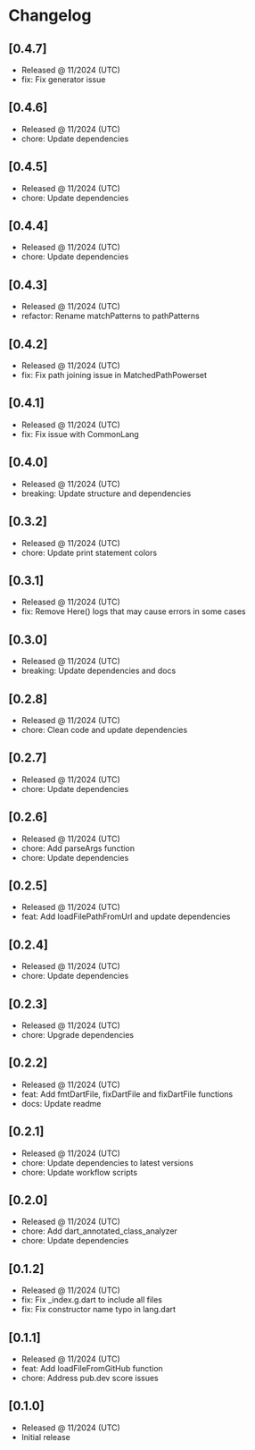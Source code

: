 # Changelog

## [0.4.7]

- Released @ 11/2024 (UTC)
- fix: Fix generator issue

## [0.4.6]

- Released @ 11/2024 (UTC)
- chore: Update dependencies

## [0.4.5]

- Released @ 11/2024 (UTC)
- chore: Update dependencies

## [0.4.4]

- Released @ 11/2024 (UTC)
- chore: Update dependencies

## [0.4.3]

- Released @ 11/2024 (UTC)
- refactor: Rename matchPatterns to pathPatterns

## [0.4.2]

- Released @ 11/2024 (UTC)
- fix: Fix path joining issue in MatchedPathPowerset

## [0.4.1]

- Released @ 11/2024 (UTC)
- fix: Fix issue with CommonLang

## [0.4.0]

- Released @ 11/2024 (UTC)
- breaking: Update structure and dependencies

## [0.3.2]

- Released @ 11/2024 (UTC)
- chore: Update print statement colors

## [0.3.1]

- Released @ 11/2024 (UTC)
- fix: Remove Here() logs that may cause errors in some cases

## [0.3.0]

- Released @ 11/2024 (UTC)
- breaking: Update dependencies and docs

## [0.2.8]

- Released @ 11/2024 (UTC)
- chore: Clean code and update dependencies

## [0.2.7]

- Released @ 11/2024 (UTC)
- chore: Update dependencies

## [0.2.6]

- Released @ 11/2024 (UTC)
- chore: Add parseArgs function
- chore: Update dependencies

## [0.2.5]

- Released @ 11/2024 (UTC)
- feat: Add loadFilePathFromUrl and update dependencies

## [0.2.4]

- Released @ 11/2024 (UTC)
- chore: Update dependencies

## [0.2.3]

- Released @ 11/2024 (UTC)
- chore: Upgrade dependencies

## [0.2.2]

- Released @ 11/2024 (UTC)
- feat: Add fmtDartFile, fixDartFile and fixDartFile functions
- docs: Update readme

## [0.2.1]

- Released @ 11/2024 (UTC)
- chore: Update dependencies to latest versions
- chore: Update workflow scripts

## [0.2.0]

- Released @ 11/2024 (UTC)
- chore: Add dart_annotated_class_analyzer
- chore: Update dependencies

## [0.1.2]

- Released @ 11/2024 (UTC)
- fix: Fix \_index.g.dart to include all files
- fix: Fix constructor name typo in lang.dart

## [0.1.1]

- Released @ 11/2024 (UTC)
- feat: Add loadFileFromGitHub function
- chore: Address pub.dev score issues

## [0.1.0]

- Released @ 11/2024 (UTC)
- Initial release
